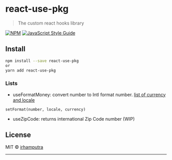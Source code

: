 # react-use-pkg

> The custom react hooks library

[![NPM](https://img.shields.io/npm/v/react-use-pkg.svg)](https://www.npmjs.com/package/react-use-pkg) [![JavaScript Style Guide](https://img.shields.io/badge/code_style-standard-brightgreen.svg)](https://standardjs.com)

## Install

```bash
npm install --save react-use-pkg
or
yarn add react-use-pkg
```

### Lists
* useFormatMoney: convert number to Intl format number.  [list of currency and locale](http://example.com)
```
setFormat(number, locale, currency)
```
* useZipCode: returns international Zip Code number (WIP)
## License

MIT © [irhamputra](https://github.com/irhamputra)

---
